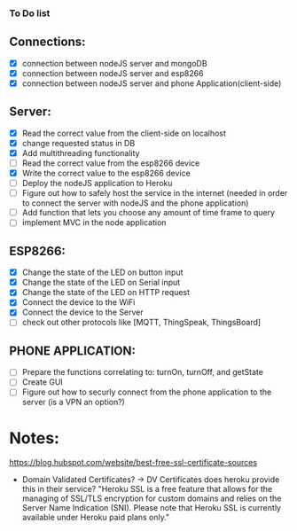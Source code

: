 ### To Do list

## Connections:
+ [x] connection between nodeJS server and mongoDB
+ [x] connection between nodeJS server and esp8266
+ [x] connection between nodeJS server and phone Application(client-side)

## Server:
+ [x] Read the correct value from the client-side on localhost
+ [x] change requested status in DB
+ [x] Add multithreading functionality
+ [ ] Read the correct value from the esp8266 device
+ [x] Write the correct value to the esp8266 device
+ [ ] Deploy the nodeJS application to Heroku
+ [ ] Figure out how to safely host the service in the internet (needed in order to connect the server with nodeJS and the phone application)
+ [ ] Add function that lets you choose any amount of time frame to query
+ [ ] implement MVC in the node application

## ESP8266:
+ [x] Change the state of the LED on button input
+ [x] Change the state of the LED on Serial input
+ [x] Change the state of the LED on HTTP request
+ [x] Connect the device to the WiFi
+ [x] Connect the device to the Server
+ [ ] check out other protocols like [MQTT, ThingSpeak, ThingsBoard]

## PHONE APPLICATION:
+ [ ] Prepare the functions correlating to: turnOn, turnOff, and getState
+ [ ] Create GUI
+ [ ] Figure out how to securly connect from the phone application to the server (is a VPN an option?)

# Notes:
https://blog.hubspot.com/website/best-free-ssl-certificate-sources
- Domain Validated Certificates? -> DV Certificates
does heroku provide this in their service?
"Heroku SSL is a free feature that allows for the managing of SSL/TLS encryption for custom domains and relies on the Server Name Indication (SNI). 
Please note that Heroku SSL is currently available under Heroku paid plans only."